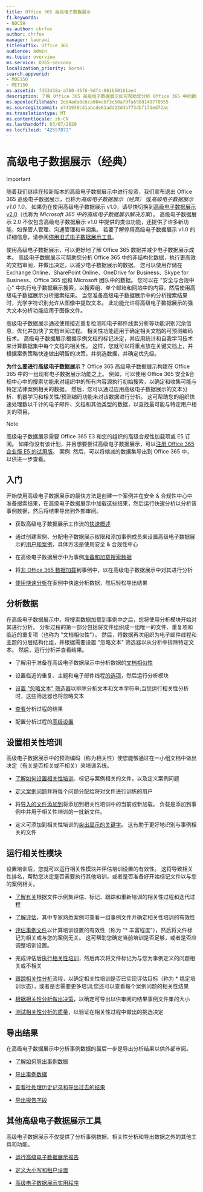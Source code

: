 ```yaml
---
title: Office 365 高级电子数据展示
f1.keywords:
- NOCSH
ms.author: chrfox
author: chrfox
manager: laurawi
titleSuffix: Office 365
audience: Admin
ms.topic: overview
ms.service: O365-seccomp
localization_priority: Normal
search.appverid:
- MOE150
- MET150
ms.assetid: fd53438a-a760-45f6-9df4-861b50161ae4
description: 了解 Office 365 高级电子数据展示如何帮助您分析 Office 365 中的数据、优化文档审阅，并做出高效电子数据展示的决策。
ms.openlocfilehash: 2e84ada8c6ca004c0f3c50a79fa6908148770955
ms.sourcegitcommit: e741930c41abcde61add22d4b773dbf171ed72ac
ms.translationtype: MT
ms.contentlocale: zh-CN
ms.lasthandoff: 03/07/2020
ms.locfileid: "42557872"
---
```

# <a name="advanced-ediscovery-classic"></a>高级电子数据展示（经典）

> [!IMPORTANT]
> 随着我们继续在较新版本的高级电子数据展示中进行投资，我们宣布退出 Office 365 高级电子数据展示，也称为*高级电子数据展示（经典）* 或*高级电子数据展示 v1.0 1.0*。 如果仍在使用高级电子数据展示 v1.0，请尽快切换到[高级电子数据展示 v2.0](overview-ediscovery-20.md)（也称为 *Microsoft 365 中的高级电子数据展示解决方案*）。 高级电子数据展示 2.0 不仅包含高级电子数据展示 v1.0 中提供的类似功能，还提供了许多新功能，如保管人管理、沟通管理和审阅集。 若要了解停用高级电子数据展示 v1.0 的详细信息，请参阅[停用旧式电子数据展示工具](legacy-ediscovery-retirement.md#advanced-ediscovery-v10)。 
  
使用高级电子数据展示，可以更好地了解 Office 365 数据并减少电子数据展示成本。 高级电子数据展示可帮助您分析 Office 365 中的非结构化数据，执行更高效的文档审阅，并做出决定，以减少电子数据展示的数据。 您可以使用存储在 Exchange Online、SharePoint Online、OneDrive for Business、Skype for Business、Office 365 组和 Microsoft 团队中的数据。 您可以在 "安全与合规中心" 中执行电子数据展示搜索，以搜索组、单个邮箱和网站中的内容，然后使用高级电子数据展示分析搜索结果。 当您准备高级电子数据展示中的分析搜索结果时，光学字符识别允许从图像中提取文本。 此功能允许将高级电子数据展示的强大文本分析功能应用于图像文件。
  
高级电子数据展示通过使用接近重复检测和电子邮件线索分析等功能识别冗余信息，优化并加快了文档审阅过程。 相关性功能适用于确定相关文档的可预测编码技术。 高级电子数据展示根据示例文档的标记决定，并应用统计和自我学习技术来计算数据集中每个文档的相关性。 这样，您就可以将重点放在关键文档上，并根据案例策略快速做出明智的决策，并挑选数据，并确定优先级。
  
 **为什么要进行高级电子数据展示？** Office 365 高级电子数据展示构建在 Office 365 中的一组现有电子数据展示功能之上。 例如，可以使用 Office 365 安全&amp;合规中心中的搜索功能来对组织中的所有内容源执行初始搜索，以确定和收集可能与特定法律案例相关的数据。 然后，您可以通过应用高级电子数据展示的文本分析、机器学习和相关性/预测编码功能来对该数据进行分析。 这可帮助您的组织快速处理数以千计的电子邮件、文档和其他类型的数据，以查找最可能与特定用户相关的项目。 
 
> [!NOTE]
> 高级电子数据展示需要 Office 365 E3 和您的组织的高级合规性加载项或 E5 订阅。 如果你没有该计划，并且想要尝试高级电子数据展示，可以[注册 Office 365 企业版 E5 的试用版](https://go.microsoft.com/fwlink/p/?LinkID=698279)。 案例. 然后，可以将缩减的数据集导出到 Office 365 中，以供进一步查看。 
  
## <a name="get-started"></a>入门

开始使用高级电子数据展示的最快方法是创建一个案例并在安全 & 合规性中心中准备搜索结果，在高级电子数据展示中加载这些结果，然后运行快速分析以分析该事例数据，然后将结果导出到外部审阅。
  
- 获取高级电子数据展示工作流的[快速概述](quick-setup-for-advanced-ediscovery.md) 
    
- 通过创建案例、分配电子数据展示权限和添加事例成员来设置高级电子数据展示的[用户和案例](set-up-users-and-cases-in-advanced-ediscovery.md)，具体方法是使用安全 & 合规性中心 
    
- 在高级电子数据展示中为事例[准备和加载搜索数据](prepare-data-for-advanced-ediscovery.md) 
    
- 将[非 Office 365 数据加载](import-non-office-365-data-into-advanced-ediscovery.md)到事例中，以在高级电子数据展示中对其进行分析 
    
- [使用快速分析](use-express-analysis-in-advanced-ediscovery.md)在案例中快速分析数据，然后轻松导出结果 
    
## <a name="analyze-data"></a>分析数据

在高级电子数据展示中，将搜索数据加载到事例中之后，您将使用分析模块开始对其进行分析。 分析过程的第一部分包括将文件组织成一组唯一的文件、重复项和临近的重复项（也称为 "文档相似性"）。 然后，将数据再次组织为电子邮件线程和主题的分层结构化组，并根据需要设置 "忽略文本" 筛选器以从分析中排除特定文本。 然后，运行分析并查看结果。
  
- 了解用于准备在高级电子数据展示中分析数据的[文档相似性](understand-document-similarity-in-advanced-ediscovery.md) 
    
- 设置临近的重复、主题和电子邮件线程[的选项](set-analyze-options-in-advanced-ediscovery.md)，然后运行分析模块 
    
- [设置 "忽略文本" 筛选器](set-ignore-text-in-advanced-ediscovery.md)以排除分析文本和文本字符串;当您运行相关性分析时，这些筛选器也将忽略文本 
    
- [查看](view-analyze-results-in-advanced-ediscovery.md)分析过程的结果 
    
- 配置分析过程的[高级设置](set-analyze-advanced-settings-in-advanced-ediscovery.md) 
    
## <a name="set-up-relevance-training"></a>设置相关性培训

高级电子数据展示中的预测编码（称为相关性）使您能够通过在一小组文档中做出决定（有关是否相关或不相关）来培训系统。
  
- [了解如何设置相关性培训](manage-relevance-setup-in-advanced-ediscovery.md)、标记与案例相关的文件，以及定义案例问题 
    
- [定义案例问题](define-issues-and-assign-users.md)并将每个问题分配给将对文件进行训练的用户 
    
- 将[导入的文件添加到](set-up-loads-to-add-imported-files.md)将添加到相关性培训中的当前或新加载。 负载是添加到事例中并用于相关性培训的一批新文件。 
    
- 定义可添加到相关性培训的[突出显示的关键字](define-highlighted-keywords-and-advanced-options.md)。 这有助于更好地识别与事例相关的文件 
    
## <a name="run-the-relevance-module"></a>运行相关性模块

设置培训后，您就可以运行相关性模块并评估培训设置的有效性。 这将导致相关性排名，帮助您决定是否需要执行其他培训，或者是否准备好开始标记文件以与您的案例相关。
  
- [了解有关](use-relevance-in-advanced-ediscovery.md)根据文件示例集评估、标记、跟踪和重新培训的相关性过程和迭代过程 
    
- [了解评估](assessment-in-relevance-in-advanced-ediscovery.md)，其中专家熟悉案例可查看一组事例文件并确定相关性培训的有效性 
    
- [评估事例文件](tagging-and-assessment-in-advanced-ediscovery.md)以计算培训设置的有效性（称为 "* 丰富程度"），然后将文件标记为相关或与您的案例无关。 这可帮助您确定当前培训是否足够，或者是否应调整培训设置。 
    
- 完成评估后[执行相关性培训](tagging-and-relevance-training-in-advanced-ediscovery.md)，然后再次将文件标记为与您为事例定义的问题相关或不相关 
    
- [跟踪相关性分析](track-relevance-analysis-in-advanced-ediscovery.md)流程，以确定相关性培训是否已实现评估目标（称为 * 稳定培训状态），或者是否需要更多培训;您还可以查看每个案例问题的相关性结果 
    
- [根据相关性分析做出决策](decision-based-on-the-results-in-advanced-ediscovery.md)，以确定可导出以供审阅的结果事例文件集的大小 
    
- [测试相关性分析的质量](test-relevance-analysis-in-advanced-ediscovery.md)，以验证在相关性过程中做出的挑选决定 
    
## <a name="export-results"></a>导出结果

在高级电子数据展示中分析事例数据的最后一步是导出分析结果以供外部审阅。
  
- [了解如何导出事例数据](export-case-data-in-advanced-ediscovery.md)
    
- [导出事例数据](export-results-in-advanced-ediscovery.md)
    
- [查看批处理历史记录和导出过去的结果](view-batch-history-and-export-past-results.md)
    
- [导出报告字段](export-report-fields-in-advanced-ediscovery.md)
    
## <a name="other-advanced-ediscovery-tools"></a>其他高级电子数据展示工具

高级电子数据展示不仅提供了分析事例数据、相关性分析和导出数据之外的其他工具和功能。
  
- [运行高级电子数据展示报告](run-reports-in-advanced-ediscovery.md)
    
- [定义大小写和租户设置](define-case-and-tenant-settings-in-advanced-ediscovery.md)
    
- [高级电子数据展示实用程序](use-advanced-ediscovery-utilities.md)
